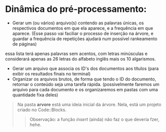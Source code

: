 ﻿# Dinâmica do pré-processamento:

- Gerar um (ou vários) arquivo(s) contendo as palavras únicas, os respectivos documentos em que ela aparece, e a frequência em que aparece. (Esse passo vai faciliar o processo de inserção na árvore, e guardar a frequência de repetições ajudará num possível rankeamento de páginas)

essa lista terá apenas palavras sem acentos, com letras minúsculas e considerará apenas as 26 letras do alfabeto inglês mais os 10 algarismos.
- Gerar um arquivo que associa os ID's dos documentos aos títulos (para exibir os resultados finais no terminal)
- Organizar os arquivos brutos, de forma que tendo o ID do documento, retornar o conteúdo seja uma tarefa rápida. (possivelmente faremos um arquivo para cada documento e os organizaremos em pastas com uma quantidade fixa deles)

> Na pasta **arvore** está uma ideia inicial da árvore. Nela, está um projeto criado no Code::Blocks.
>> Observação: a função *insert* (ainda) não faz o que deveria fzer, hehe.
